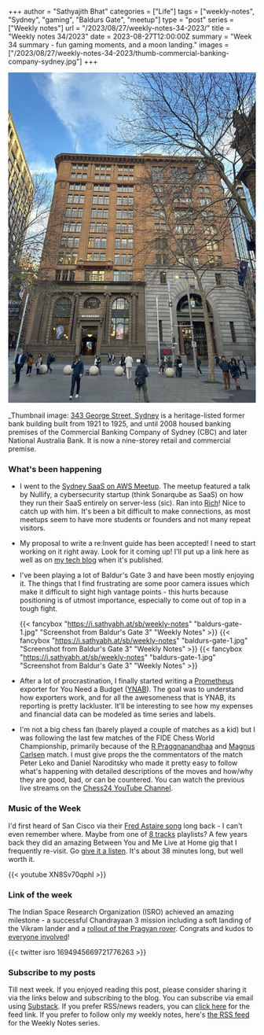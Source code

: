+++
author = "Sathyajith Bhat"
categories = ["Life"]
tags = ["weekly-notes", "Sydney", "gaming", "Baldurs Gate", "meetup"]
type = "post"
series = ["Weekly notes"]
url = "/2023/08/27/weekly-notes-34-2023/"
title = "Weekly notes 34/2023"
date = 2023-08-27T12:00:00Z
summary = "Week 34 summary - fun gaming moments, and a moon landing."
images = ["/2023/08/27/weekly-notes-34-2023/thumb-commercial-banking-company-sydney.jpg"]
+++

![](thumb-commercial-banking-company-sydney.jpg)

_Thumbnail image: [343 George Street, Sydney](https://streetartcities.com/markers/31870) is a heritage-listed former bank building built from 1921 to 1925, and until 2008 housed banking premises of the Commercial Banking Company of Sydney (CBC) and later National Australia Bank. It is now a nine-storey retail and commercial premise.

### What's been happening

* I went to the [Sydney SaaS on AWS Meetup](https://www.meetup.com/sydney-saas-on-aws/events/295212541/). The meetup featured a talk by Nullify, a cybersecurity startup (think Sonarqube as SaaS) on how they run their SaaS entirely on server-less (sic). Ran into [Rich](https://twitter.com/richdevelops)! Nice to catch up with him. It's been a bit difficult to make connections, as most meetups seem to have more students or founders and not many repeat visitors.
* My proposal to write a re:Invent guide has been accepted! I need to start working on it right away. Look for it coming up! I'll put up a link here as well as on [my tech blog](https://sathyasays.com) when it's published.
* I've been playing a lot of Baldur's Gate 3 and have been mostly enjoying it. The things that I find frustrating are some poor camera issues which make it difficult to sight high vantage points - this hurts because positioning is of utmost importance, especially to come out of top in a tough fight. 

    {{< fancybox "https://i.sathyabh.at/sb/weekly-notes" "baldurs-gate-1.jpg" "Screenshot from Baldur's Gate 3" "Weekly Notes" >}}
    {{< fancybox "https://i.sathyabh.at/sb/weekly-notes" "baldurs-gate-1.jpg" "Screenshot from Baldur's Gate 3" "Weekly Notes" >}}
    {{< fancybox "https://i.sathyabh.at/sb/weekly-notes" "baldurs-gate-1.jpg" "Screenshot from Baldur's Gate 3" "Weekly Notes" >}}

* After a lot of procrastination, I finally started writing a [Prometheus](https://prometheus.io/) exporter for You Need a Budget ([YNAB](https://app.ynab.com/)). The goal was to understand how exporters work, and for all the awesomeness that is YNAB, its reporting is pretty lackluster. It'll be interesting to see how my expenses and financial data can be modeled as time series and labels. 
* I'm not a big chess fan (barely played a couple of matches as a kid) but I was following the last few matches of the FIDE Chess World Championship, primarily because of the [R Praggnanandhaa](https://en.wikipedia.org/wiki/R_Praggnanandhaa) and [Magnus Carlsen](https://en.wikipedia.org/wiki/Magnus_Carlsen) match. I must give props the the commentators of the match Peter Leko and Daniel Naroditsky who made it pretty easy to follow what's happening with detailed descriptions of the moves and how/why they are good, bad, or can be countered. You can watch the previous live streams on the [Chess24 YouTube Channel](https://www.youtube.com/@Chess24/streams).

### Music of the Week

I'd first heard of San Cisco via their [Fred Astaire song](https://www.youtube.com/watch?v=ultX5ZR-sQE) long back - I can't even remember where. Maybe from one of [8 tracks](https://8tracks.com/) playlists? A few years back they did an amazing Between You and Me Live at Home gig that I frequently re-visit. Go [give it a listen](https://www.youtube.com/watch?v=XN8Sv70qphI&list=PLx9xtzG9zR-fAXriMKpXQ-_DYzjdo8K8d&index=1&t=1924s). It's about 38 minutes long, but well worth it.

{{< youtube XN8Sv70qphI >}}

### Link of the week

The Indian Space Research Organization (ISRO) achieved an amazing milestone - a successful Chandrayaan 3 mission including a soft landing of the Vikram lander and a [rollout of the Pragyan rover](https://twitter.com/isro/status/1694945669721776263). Congrats and kudos to [everyone involved](https://www.isro.gov.in/Making_Chandrayaan3_ISRO_culture.html)!

{{< twitter isro 1694945669721776263 >}}


### Subscribe to my posts

Till next week. If you enjoyed reading this post, please consider sharing it via the links below and subscribing to the blog. You can subscribe via email using [Substack](https://sathyabhat.substack.com/). If you prefer RSS/news readers, you can [click here](https://sathyabh.at/index.xml) for the feed link. If you prefer to follow only my weekly notes, here's [the RSS feed](https://sathyabh.at/series/weekly-notes/index.xml) for the Weekly Notes series. 